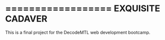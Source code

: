 
==================
EXQUISITE CADAVER
==================

This is a final project for the DecodeMTL web development bootcamp.

